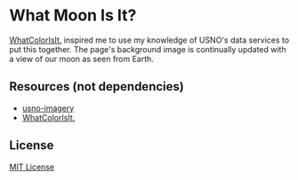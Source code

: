 # What Moon Is It?
[WhatColorIsIt](https://github.com/MarvinMenzerath/WhatColorIsIt)[.](http://marvinmenzerath.github.io/WhatColorIsIt/) inspired me to use my knowledge of USNO's data services to put this together. The page's background image is continually updated with a view of our moon as seen from Earth.

## Resources (not dependencies)
- [usno-imagery](https://github.com/rthbound/usno-imagery)
- [WhatColorIsIt](https://github.com/MarvinMenzerath/WhatColorIsIt)[.](http://marvinmenzerath.github.io/WhatColorIsIt/)

## License
[MIT License](https://github.com/rthbound/WhatMoonIsIt/blob/gh-pages/LICENSE)
